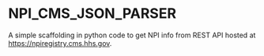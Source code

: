 # NPI_CMS_JSON_PARSER

A simple scaffolding in python code to get NPI info from REST API hosted at https://npiregistry.cms.hhs.gov.

